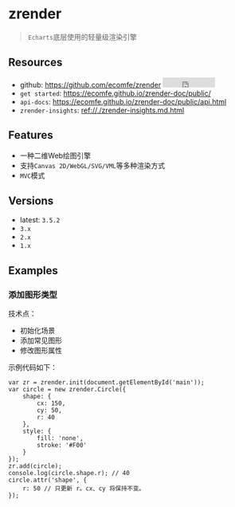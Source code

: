 # zrender

> `Echarts`底层使用的轻量级渲染引擎

## Resources

* github: <https://github.com/ecomfe/zrender> <iframe src="http://258i.com/gbtn.html?user=ecomfe&repo=zrender&type=star&count=true" frameborder="0" scrolling="0" width="105px" height="20px"></iframe>
* `get started`: <https://ecomfe.github.io/zrender-doc/public/>
* `api-docs`: <https://ecomfe.github.io/zrender-doc/public/api.html>
* `zrender-insights`: <ref://./zrender-insights.md.html>


## Features

* 一种二维Web绘图引擎
* 支持`Canvas 2D/WebGL/SVG/VML`等多种渲染方式
* `MVC`模式


## Versions 

* latest: `3.5.2`
* `3.x`
* `2.x`
* `1.x`




## Examples

### 添加图形类型 

技术点：

* 初始化场景
* 添加常见图形
* 修改图形属性

示例代码如下：

    var zr = zrender.init(document.getElementById('main'));
    var circle = new zrender.Circle({
        shape: {
            cx: 150,
            cy: 50,
            r: 40
        },
        style: {
            fill: 'none',
            stroke: '#F00'
        }
    });
    zr.add(circle);
    console.log(circle.shape.r); // 40
    circle.attr('shape', {
        r: 50 // 只更新 r。cx、cy 将保持不变。
    });


